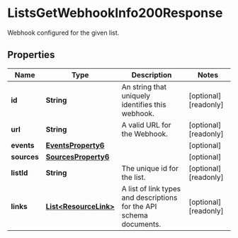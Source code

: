 

# ListsGetWebhookInfo200Response

Webhook configured for the given list.

## Properties

| Name | Type | Description | Notes |
|------------ | ------------- | ------------- | -------------|
|**id** | **String** | An string that uniquely identifies this webhook. |  [optional] [readonly] |
|**url** | **String** | A valid URL for the Webhook. |  [optional] [readonly] |
|**events** | [**EventsProperty6**](EventsProperty6.md) |  |  [optional] |
|**sources** | [**SourcesProperty6**](SourcesProperty6.md) |  |  [optional] |
|**listId** | **String** | The unique id for the list. |  [optional] [readonly] |
|**links** | [**List&lt;ResourceLink&gt;**](ResourceLink.md) | A list of link types and descriptions for the API schema documents. |  [optional] [readonly] |



